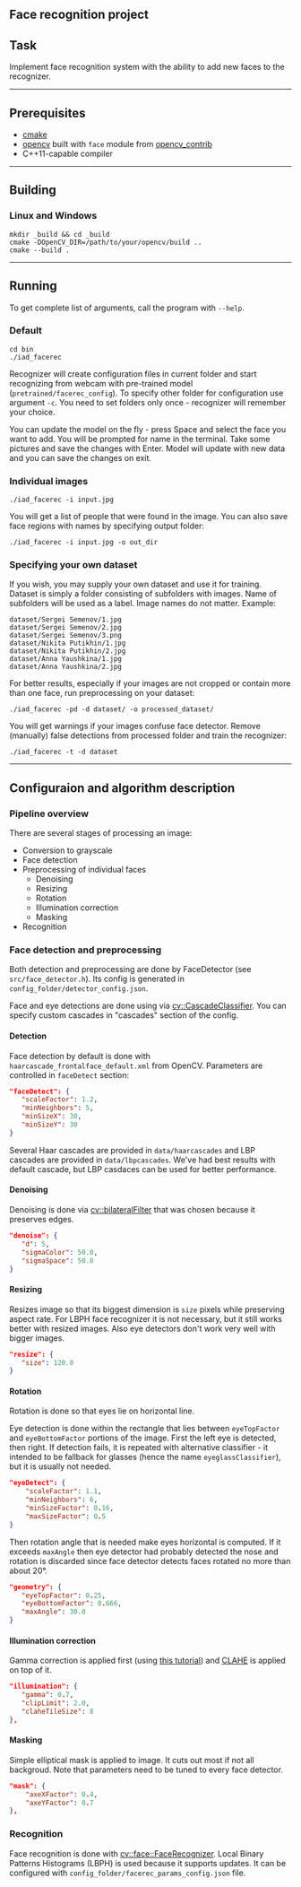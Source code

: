 Face recognition project
----
## Task

Implement face recognition system with the ability to add new faces to the recognizer.

----
## Prerequisites
* [cmake](https://cmake.org/)
* [opencv](http://opencv.org/)
built with `face` module from [opencv\_contrib](https://github.com/opencv/opencv_contrib)
* C++11-capable compiler

----
## Building

### Linux and Windows
    mkdir _build && cd _build
    cmake -DOpenCV_DIR=/path/to/your/opencv/build ..
    cmake --build .

----
## Running

To get complete list of arguments, call the program with `--help`.

### Default
    cd bin
    ./iad_facerec

Recognizer will create configuration files in current folder and start recognizing from webcam with pre-trained model (`pretrained/facerec_config`). To specify other folder for configuration use argument `-c`. You need to set folders only once - recognizer will remember your choice.

You can update the model on the fly - press Space and select the face you want to add. You will be prompted for name in the terminal. Take some pictures and save the changes with Enter. Model will update with new data and you can save the changes on exit.

### Individual images
    ./iad_facerec -i input.jpg

You will get a list of people that were found in the image. You can also save face regions with names by specifying output folder:

    ./iad_facerec -i input.jpg -o out_dir


### Specifying your own dataset

If you wish, you may supply your own dataset and use it for training. Dataset is simply a folder consisting of subfolders with images. Name of subfolders will be used as a label. Image names do not matter. Example:

    dataset/Sergei Semenov/1.jpg
    dataset/Sergei Semenov/2.jpg
    dataset/Sergei Semenov/3.png
    dataset/Nikita Putikhin/1.jpg
    dataset/Nikita Putikhin/2.jpg
    dataset/Anna Yaushkina/1.jpg
    dataset/Anna Yaushkina/2.jpg
    
For better results, especially if your images are not cropped or contain more than one face, run preprocessing on your dataset:

    ./iad_facerec -pd -d dataset/ -o processed_dataset/
    
You will get warnings if your images confuse face detector. Remove (manually) false detections from processed folder and train the recognizer:

    ./iad_facerec -t -d dataset
    
----
## Configuraion and algorithm description

### Pipeline overview

There are several stages of processing an image:
 * Conversion to grayscale
 * Face detection
 * Preprocessing of individual faces
   * Denoising
   * Resizing
   * Rotation
   * Illumination correction
   * Masking
 * Recognition
 
 ### Face detection and preprocessing
 
 Both detection and preprocessing are done by FaceDetector (see `src/face_detector.h`). Its config is generated in `config_folder/detector_config.json`.
 
 Face and eye detections are done using via [cv::CascadeClassifier](http://docs.opencv.org/trunk/d1/de5/classcv_1_1CascadeClassifier.html). You can specify custom cascades in "cascades" section of the config.
 
 #### Detection
 
 Face detection by default is done with `haarcascade_frontalface_default.xml` from OpenCV. Parameters are controlled in `faceDetect` section:
 
 ```json
"faceDetect": {
    "scaleFactor": 1.2,
    "minNeighbors": 5,
    "minSizeX": 30,
    "minSizeY": 30
}
```

Several Haar cascades are provided in `data/haarcascades` and LBP cascades are provided in `data/lbpcascades`. We've had best results with default cascade, but LBP casdaces can be used for better performance.

 #### Denoising
 
 Denoising is done via [cv::bilateralFilter](http://docs.opencv.org/master/d4/d86/group__imgproc__filter.html) that was chosen because it preserves edges.
 
 ```json
"denoise": {
    "d": 5,
    "sigmaColor": 50.0,
    "sigmaSpace": 50.0
}
```
 
 #### Resizing
 Resizes image so that its biggest dimension is `size` pixels while preserving aspect rate. For LBPH face recognizer it is not necessary, but it still works better with resized images. Also eye detectors don't work very well with bigger images.
 ```json
"resize": {
    "size": 120.0
}
```
 
 #### Rotation
Rotation is done so that eyes lie on horizontal line.

Eye detection is done within the rectangle that lies between `eyeTopFactor` and `eyeBottomFactor` portions of the image. First the left eye is detected, then right. If detection fails, it is repeated with alternative classifier - it intended to be fallback for glasses (hence the name `eyeglassClassifier`), but it is usually not needed.

```json
"eyeDetect": {
    "scaleFactor": 1.1,
    "minNeighbors": 6,
    "minSizeFactor": 0.16,
    "maxSizeFactor": 0.5
}
```
Then rotation angle that is needed make eyes horizontal is computed. If it exceeds `maxAngle` then eye detector had probably detected the nose and rotation is discarded since face detector detects faces rotated no more than about 20°.

 ```json
"geometry": {
    "eyeTopFactor": 0.25,
    "eyeBottomFactor": 0.666,
    "maxAngle": 30.0
}
```
 
 #### Illumination correction
 
Gamma correction is applied first (using [this tutorial](http://docs.opencv.org/trunk/d3/dc1/tutorial_basic_linear_transform.html)) and [CLAHE](http://docs.opencv.org/trunk/d5/daf/tutorial_py_histogram_equalization.html) is applied on top of it.
 
 ```json
"illumination": {
    "gamma": 0.7,
    "clipLimit": 2.0,
    "claheTileSize": 8
},
```
 
 #### Masking

 Simple elliptical mask is applied to image. It cuts out most if not all backgroud. Note that parameters need to be tuned to every face detector.

```json
"mask": {
    "axeXFactor": 0.4,
    "axeYFactor": 0.7
},
```
 
 ### Recognition
 
 Face recognition is done with [cv::face::FaceRecognizer](http://docs.opencv.org/trunk/dd/d65/classcv_1_1face_1_1FaceRecognizer.html). Local Binary Patterns Histograms (LBPH) is used because it supports updates. It can be configured with `config_folder/facerec_params_config.json` file.
